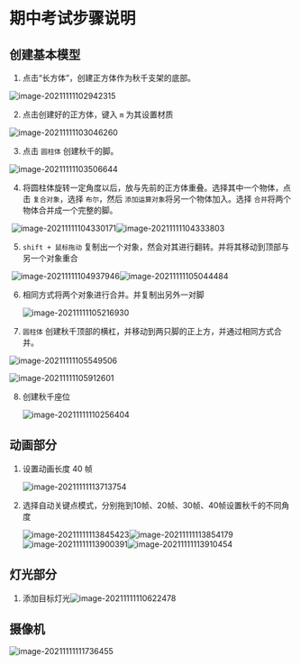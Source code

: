 # 期中考试步骤说明



## 创建基本模型



1. 点击“长方体”，创建正方体作为秋千支架的底部。

![image-20211111102942315](说明.assets/image-20211111102942315.png)



2. 点击创建好的正方体，键入 `m` 为其设置材质

![image-20211111103046260](说明.assets/image-20211111103046260.png)

3. 点击 `圆柱体` 创建秋千的脚。

![image-20211111103506644](说明.assets/image-20211111103506644.png)

4. 将圆柱体旋转一定角度以后，放与先前的正方体重叠。选择其中一个物体，点击 `复合对象`，选择 `布尔`，然后 `添加运算对象`将另一个物体加入。选择 `合并`将两个物体合并成一个完整的脚。

​							![image-20211111104330171](说明.assets/image-20211111104330171.png)![image-20211111104333803](说明.assets/image-20211111104333803.png)

5. `shift + 鼠标拖动` 复制出一个对象，然会对其进行翻转。并将其移动到顶部与另一个对象重合

​							![image-20211111104937946](说明.assets/image-20211111104937946.png)![image-20211111105044484](说明.assets/image-20211111105044484.png)

6. 相同方式将两个对象进行合并。并复制出另外一对脚

    ![image-20211111105216930](说明.assets/image-20211111105216930.png)

7. `圆柱体` 创建秋千顶部的横杠，并移动到两只脚的正上方，并通过相同方式合并。

![image-20211111105549506](说明.assets/image-20211111105549506.png)

![image-20211111105912601](说明.assets/image-20211111105912601.png)

8. 创建秋千座位

    ![image-20211111110256404](说明.assets/image-20211111110256404.png)



## 动画部分



1. 设置动画长度 40 帧

    ![image-20211111113713754](说明.assets/image-20211111113713754.png)

2. 选择自动关键点模式，分别拖到10帧、20帧、30帧、40帧设置秋千的不同角度

    ![image-20211111113845423](说明.assets/image-20211111113845423.png)![image-20211111113854179](说明.assets/image-20211111113854179.png)![image-20211111113900391](说明.assets/image-20211111113900391.png)![image-20211111113910454](说明.assets/image-20211111113910454.png)



## 灯光部分



1. 添加目标灯光![image-20211111110622478](说明.assets/image-20211111110622478.png)



## 摄像机



![image-20211111111736455](说明.assets/image-20211111111736455.png)